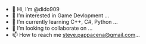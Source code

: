 - 👋 Hi, I’m @dido909
- 👀 I’m interested in Game Devlopment ...
- 🌱 I’m currently learning C++, C#, Python ...
- 💞️ I’m looking to collaborate on ...
- 📫 How to reach me steve.pappacena@gmail.com...

<!---
dido909/dido909 is a ✨ special ✨ repository because its `README.md` (this file) appears on your GitHub profile.
You can click the Preview link to take a look at your changes.
--->
